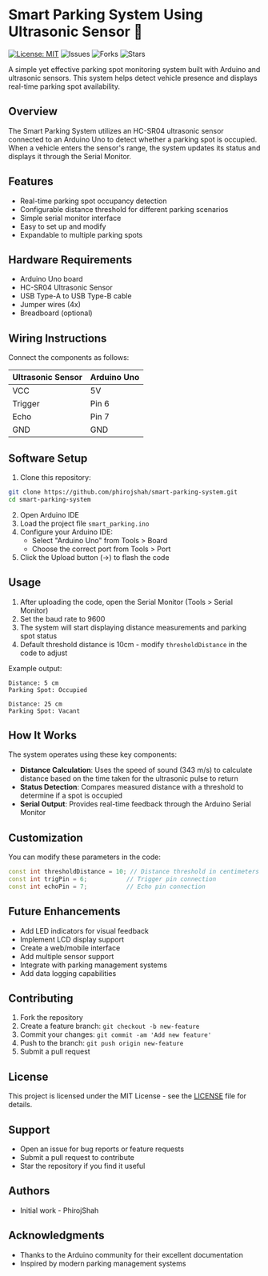 # Smart Parking System Using Ultrasonic Sensor 🚗

[![License: MIT](https://img.shields.io/badge/License-MIT-green.svg)](https://opensource.org/licenses/MIT)
![Issues](https://img.shields.io/github/issues/phirojshah/smart-parking-system)
![Forks](https://img.shields.io/github/forks/phirojshah/smart-parking-system)
![Stars](https://img.shields.io/github/stars/phirojshah/smart-parking-system)

A simple yet effective parking spot monitoring system built with Arduino and ultrasonic sensors. This system helps detect vehicle presence and displays real-time parking spot availability.

## Overview

The Smart Parking System utilizes an HC-SR04 ultrasonic sensor connected to an Arduino Uno to detect whether a parking spot is occupied. When a vehicle enters the sensor's range, the system updates its status and displays it through the Serial Monitor.

## Features

- Real-time parking spot occupancy detection
- Configurable distance threshold for different parking scenarios
- Simple serial monitor interface
- Easy to set up and modify
- Expandable to multiple parking spots

## Hardware Requirements

- Arduino Uno board
- HC-SR04 Ultrasonic Sensor
- USB Type-A to USB Type-B cable
- Jumper wires (4x)
- Breadboard (optional)

## Wiring Instructions

Connect the components as follows:

| Ultrasonic Sensor | Arduino Uno |
|-------------------|-------------|
| VCC              | 5V          |
| Trigger          | Pin 6       |
| Echo             | Pin 7       |
| GND              | GND         |

## Software Setup

1. Clone this repository:
```bash
git clone https://github.com/phirojshah/smart-parking-system.git
cd smart-parking-system
```

2. Open Arduino IDE
3. Load the project file `smart_parking.ino`
4. Configure your Arduino IDE:
   - Select "Arduino Uno" from Tools > Board
   - Choose the correct port from Tools > Port
5. Click the Upload button (→) to flash the code

## Usage

1. After uploading the code, open the Serial Monitor (Tools > Serial Monitor)
2. Set the baud rate to 9600
3. The system will start displaying distance measurements and parking spot status
4. Default threshold distance is 10cm - modify `thresholdDistance` in the code to adjust

Example output:
```
Distance: 5 cm
Parking Spot: Occupied

Distance: 25 cm
Parking Spot: Vacant
```

## How It Works

The system operates using these key components:

- **Distance Calculation**: Uses the speed of sound (343 m/s) to calculate distance based on the time taken for the ultrasonic pulse to return
- **Status Detection**: Compares measured distance with a threshold to determine if a spot is occupied
- **Serial Output**: Provides real-time feedback through the Arduino Serial Monitor

## Customization

You can modify these parameters in the code:

```cpp
const int thresholdDistance = 10; // Distance threshold in centimeters
const int trigPin = 6;           // Trigger pin connection
const int echoPin = 7;           // Echo pin connection
```

## Future Enhancements

- Add LED indicators for visual feedback
- Implement LCD display support
- Create a web/mobile interface
- Add multiple sensor support
- Integrate with parking management systems
- Add data logging capabilities

## Contributing

1. Fork the repository
2. Create a feature branch: `git checkout -b new-feature`
3. Commit your changes: `git commit -am 'Add new feature'`
4. Push to the branch: `git push origin new-feature`
5. Submit a pull request

## License

This project is licensed under the MIT License - see the [LICENSE](LICENSE) file for details.

## Support

- Open an issue for bug reports or feature requests
- Submit a pull request to contribute
- Star the repository if you find it useful

## Authors

- Initial work - PhirojShah

## Acknowledgments

- Thanks to the Arduino community for their excellent documentation
- Inspired by modern parking management systems
